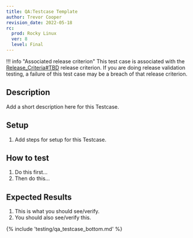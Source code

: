 ```yaml
---
title: QA:Testcase Template
author: Trevor Cooper
revision_date: 2022-05-18
rc:
  prod: Rocky Linux
  ver: 8
  level: Final
---
```


!!! info "Associated release criterion"
    This test case is associated with the [Release_Criteria#TBD](release_criteria.md#TBD) release criterion. If you are doing release validation testing, a failure of this test case may be a breach of that release criterion.

## Description
Add a short description here for this Testcase.

## Setup
1. Add steps for setup for this Testcase.

## How to test
1. Do this first...
2. Then do this...

## Expected Results
1. This is what you should see/verify.
2. You should also see/verify this.

{% include 'testing/qa_testcase_bottom.md' %}
